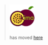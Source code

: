 > <img src="logo/logo.png" width="80" alt="Logo created by Solène Ulmer-Moll">
>
> has moved [here](https://github.com/kima-org/kima)
